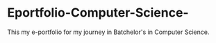 # Eportfolio-Computer-Science-
This my e-portfolio for my journey in Batchelor's in Computer Science. 
